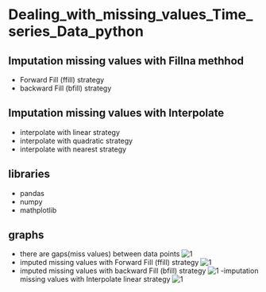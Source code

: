 # Dealing_with_missing_values_Time_series_Data_python
## Imputation missing values with Fillna methhod
- Forward Fill (ffill) strategy
- backward Fill (bfill) strategy
## Imputation missing values with Interpolate
- interpolate with linear strategy
- interpolate with quadratic strategy
- interpolate with nearest strategy
## libraries
- pandas
- numpy
- mathplotlib
## graphs
-  there are gaps(miss values) between data points
![1](https://user-images.githubusercontent.com/56628918/92128630-e0f94800-ee02-11ea-9132-47801e146816.png)
- imputed missing values with Forward Fill (ffill) strategy 
![1](https://user-images.githubusercontent.com/56628918/92128886-26b61080-ee03-11ea-89f0-7be4f0cf7dd6.png)
- imputed missing values with backward Fill (bfill) strategy
![1](https://user-images.githubusercontent.com/56628918/92129195-801e3f80-ee03-11ea-9f90-b786dc6bdcb5.png)
-imputation missing values with Interpolate linear strategy
![1](https://user-images.githubusercontent.com/56628918/92129378-b956af80-ee03-11ea-81d1-b0d05e0bb6e9.png)
